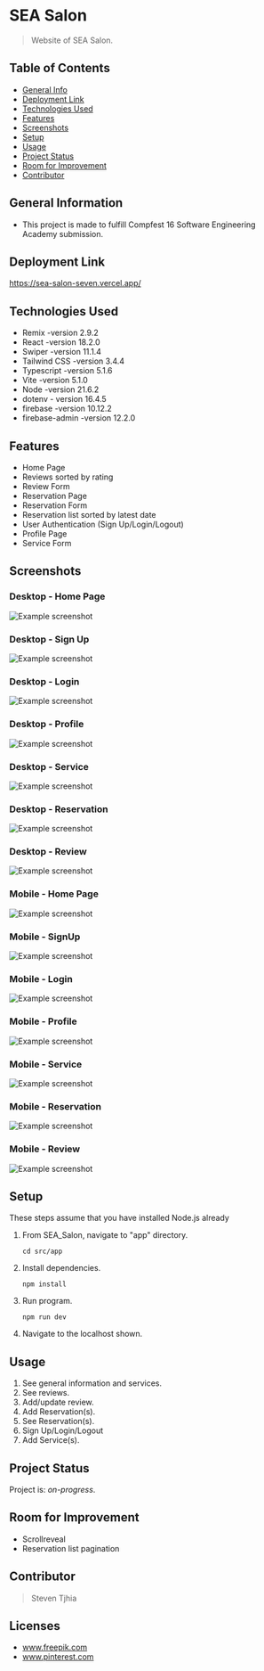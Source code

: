 # SEA Salon
> Website of SEA Salon.


## Table of Contents
* [General Info](#general-information)
* [Deployment Link](#deployment_link)
* [Technologies Used](#technologies-used)
* [Features](#features)
* [Screenshots](#screenshots)
* [Setup](#setup)
* [Usage](#usage)
* [Project Status](#project-status)
* [Room for Improvement](#room-for-improvement)
* [Contributor](#contributor)


## General Information
- This project is made to fulfill Compfest 16 Software Engineering Academy submission.


## Deployment Link
https://sea-salon-seven.vercel.app/


## Technologies Used
- Remix -version 2.9.2
- React -version 18.2.0
- Swiper -version 11.1.4
- Tailwind CSS -version 3.4.4
- Typescript -version 5.1.6
- Vite -version 5.1.0
- Node -version 21.6.2
- dotenv - version 16.4.5
- firebase -version 10.12.2
- firebase-admin -version 12.2.0

## Features
- Home Page
- Reviews sorted by rating
- Review Form
- Reservation Page
- Reservation Form
- Reservation list sorted by latest date
- User Authentication (Sign Up/Login/Logout)
- Profile Page
- Service Form


## Screenshots

### Desktop - Home Page

![Example screenshot](./Screenshots/Level4-HomePage-Desktop.png)

### Desktop - Sign Up

![Example screenshot](./Screenshots/Level4-SignUp-Desktop.png)

### Desktop - Login

![Example screenshot](./Screenshots/Level4-Login-Desktop.png)

### Desktop - Profile

![Example screenshot](./Screenshots/Level4-Profile-Desktop.png)

### Desktop - Service

![Example screenshot](./Screenshots/Level4-Service-Desktop.png)

### Desktop - Reservation

![Example screenshot](./Screenshots/Level4-Reservation-Desktop.png)

### Desktop - Review

![Example screenshot](./Screenshots/Level4-Review-Desktop.png)

### Mobile - Home Page

![Example screenshot](./Screenshots/Level4-HomePage-Mobile.png)

### Mobile - SignUp

![Example screenshot](./Screenshots/Level4-SignUp-Mobile.png)

### Mobile - Login

![Example screenshot](./Screenshots/Level4-Login-Mobile.png)

### Mobile - Profile

![Example screenshot](./Screenshots/Level4-Profile-Mobile.png)

### Mobile - Service

![Example screenshot](./Screenshots/Level4-Service-Mobile.png)

### Mobile - Reservation

![Example screenshot](./Screenshots/Level4-Reservation-Mobile.png)

### Mobile - Review

![Example screenshot](./Screenshots/Level4-Review-Mobile.png)


## Setup

These steps assume that you have installed Node.js already

1. From SEA_Salon, navigate to "app" directory.

    `cd src/app`

2. Install dependencies.

    `npm install`

3. Run program.

    `npm run dev`

4. Navigate to the localhost shown.


## Usage
1. See general information and services.
2. See reviews.
3. Add/update review.
4. Add Reservation(s).
5. See Reservation(s).
6. Sign Up/Login/Logout
7. Add Service(s).


## Project Status
Project is: _on-progress_.


## Room for Improvement
- Scrollreveal
- Reservation list pagination


## Contributor
> Steven Tjhia 


## Licenses
- www.freepik.com
- www.pinterest.com